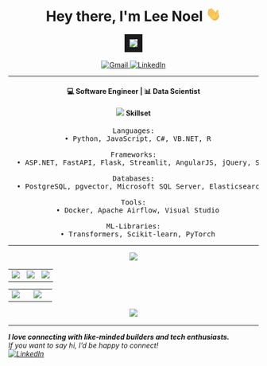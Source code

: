 <h1 align="center"> Hey there, I'm Lee Noel <img src="https://github.com/Khaliladib11/Khaliladib11/blob/main/wave.gif" width="30"> </h1>

<p align = "center">
<img src='https://github.com/LeeLee-00/LeeLee-00/blob/main/coding_night.gif' border='10'/>
</p>

<div align="center">

<a href="mailto:leejnoel@gmail.com" target="_blank">
  <img src="https://img.shields.io/badge/Gmail-red?style=for-the-badge&logo=gmail&logoColor=white" alt="Gmail"/>
</a>
<a href="https://www.linkedin.com/in/leejnoel/" target="_blank">
  <img src="https://img.shields.io/badge/LinkedIn-blue?style=for-the-badge&logo=linkedin&logoColor=white" alt="LinkedIn"/>
</a>

</div>

---

<div align="center">
  <h4>💻 Software Engineer | 📊 Data Scientist</h4>
  <h4><img src="https://media.giphy.com/media/giEkKR58desN2ehLLR/giphy.gif" width="90"> Skillset</h4>

<pre>
Languages:
  • Python, JavaScript, C#, VB.NET, R

Frameworks:
  • ASP.NET, FastAPI, Flask, Streamlit, AngularJS, jQuery, SQLAlchemy

Databases:
  • PostgreSQL, pgvector, Microsoft SQL Server, Elasticsearch

Tools:
  • Docker, Apache Airflow, Visual Studio

ML-Libraries:
  • Transformers, Scikit-learn, PyTorch
</pre>
</div>

---

<div align="center">


<!-- Streak Stats -->
<img src="https://streak-stats.demolab.com?user=LeeLee-00&theme=tokyonight" />

<!-- GitHub Profile Summary Cards -->
<table>
  <tr>
    <td>
      <!-- Languages used in public repositories -->
      <img src="http://github-profile-summary-cards.vercel.app/api/cards/repos-per-language?username=LeeLee-00&theme=tokyonight" />
    </td>
    <td>
      <!-- Most committed language -->
      <img src="http://github-profile-summary-cards.vercel.app/api/cards/most-commit-language?username=LeeLee-00&theme=tokyonight" />
    </td>
    <td>
      <!-- General GitHub stats -->
      <img src="http://github-profile-summary-cards.vercel.app/api/cards/stats?username=LeeLee-00&theme=tokyonight" />
    </td>
  </tr>
</table>

<table>
  <tr>
    <td>
      <img src="http://github-profile-summary-cards.vercel.app/api/cards/productive-time?username=LeeLee-00&theme=radical&utcOffset=-4" />
    <td>
    <td>
    <!-- Profile details card -->
    <img src="http://github-profile-summary-cards.vercel.app/api/cards/profile-details?username=LeeLee-00&theme=tokyonight" />
    <td>
  </tr>
</table>
<!-- Productive time (UTC-4) -->




<!-- Activity Graph (theme: tokyo-night) -->
<img src="https://github-readme-activity-graph.vercel.app/graph?username=LeeLee-00&theme=tokyo-night" />
</div>

---

<em><b>I love connecting with like-minded builders and tech enthusiasts.</b>  
If you want to say hi, I’d be happy to connect!  
<a href="https://www.linkedin.com/in/leejnoel/" target="_blank">
  <img src="https://img.shields.io/badge/LinkedIn-blue?style=flat-square&logo=linkedin&logoColor=white" alt="LinkedIn"/>
</a>
</em>
